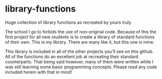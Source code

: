 # library-functions
Huge collection of library functions as recreated by yours truly

The school I go to forbids the use of non-original code. Because of this the first project for all new students is to create a library of standard functions of their own. This is my library. There are many like it, but this one is mine.

This library is included in all of the other projects you'll see on this github. All of the functions do an excellent job at recreating their standard counterparts. 
That being said however, many of them were written while I was still learning some basic programming concepts. Please read any code included herein with that in mind!
